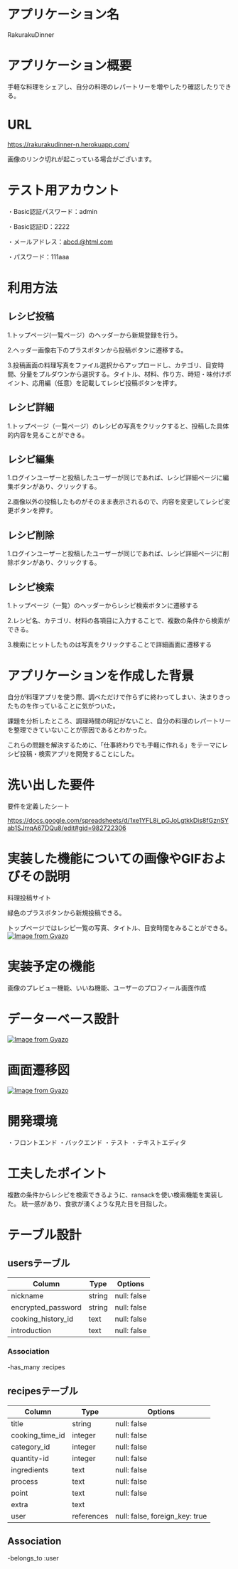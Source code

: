 # アプリケーション名
RakurakuDinner

# アプリケーション概要
手軽な料理をシェアし、自分の料理のレパートリーを増やしたり確認したりできる。

# URL
https://rakurakudinner-n.herokuapp.com/

画像のリンク切れが起こっている場合がございます。

# テスト用アカウント
・Basic認証パスワード：admin

・Basic認証ID：2222

・メールアドレス：abcd.@html.com

・パスワード：111aaa

# 利用方法
## レシピ投稿
1.トップページ(一覧ページ）のヘッダーから新規登録を行う。

2.ヘッダー画像右下のプラスボタンから投稿ボタンに遷移する。

3.投稿画面の料理写真をファイル選択からアップロードし、カテゴリ、目安時間、分量をプルダウンから選択する。タイトル、材料、作り方、時短・味付けポイント、応用編（任意）を記載してレシピ投稿ボタンを押す。

## レシピ詳細
1.トップページ（一覧ページ）のレシピの写真をクリックすると、投稿した具体的内容を見ることができる。

## レシピ編集
1.ログインユーザーと投稿したユーザーが同じであれば、レシピ詳細ページに編集ボタンがあり、クリックする。

2.画像以外の投稿したものがそのまま表示されるので、内容を変更してレシピ変更ボタンを押す。

## レシピ削除
1.ログインユーザーと投稿したユーザーが同じであれば、レシピ詳細ページに削除ボタンがあり、クリックする。

## レシピ検索
1.トップページ（一覧）のヘッダーからレシピ検索ボタンに遷移する

2.レシピ名、カテゴリ、材料の各項目に入力することで、複数の条件から検索ができる。

3.検索にヒットしたものは写真をクリックすることで詳細画面に遷移する

# アプリケーションを作成した背景
自分が料理アプリを使う際、調べただけで作らずに終わってしまい、決まりきったものを作っていることに気がついた。

課題を分析したところ、調理時間の明記がないこと、自分の料理のレパートリーを整理できていないことが原因であるとわかった。

これらの問題を解決するために、「仕事終わりでも手軽に作れる」をテーマにレシピ投稿・検索アプリを開発することにした。

# 洗い出した要件
要件を定義したシート

https://docs.google.com/spreadsheets/d/1xe1YFL8i_pGJoLgtkkDis8fGznSYab1SJrrqA67DQu8/edit#gid=982722306

# 実装した機能についての画像やGIFおよびその説明
料理投稿サイト

緑色のプラスボタンから新規投稿できる。

トップページではレシピ一覧の写真、タイトル、目安時間をみることができる。
[![Image from Gyazo](https://i.gyazo.com/f2d855c1c08b920c11bf6ef6629a4397.png)](https://gyazo.com/f2d855c1c08b920c11bf6ef6629a4397)

# 実装予定の機能
画像のプレビュー機能、いいね機能、ユーザーのプロフィール画面作成

# データーベース設計
[![Image from Gyazo](https://i.gyazo.com/e7b980e5c2debcf334da9369c966dacc.png)](https://gyazo.com/e7b980e5c2debcf334da9369c966dacc)

# 画面遷移図
[![Image from Gyazo](https://i.gyazo.com/a3415d70fb267ffc0cfc6012e8d8f950.png)](https://gyazo.com/a3415d70fb267ffc0cfc6012e8d8f950)

# 開発環境
・フロントエンド
・バックエンド
・テスト
・テキストエディタ

# 工夫したポイント
複数の条件からレシピを検索できるように、ransackを使い検索機能を実装した。
統一感があり、食欲が湧くような見た目を目指した。


# テーブル設計

## usersテーブル
| Column             | Type       | Options                        |
| ------------------ | ---------- | ------------------------------ |
| nickname           | string     | null: false                    |
| encrypted_password | string     | null: false                    |
| cooking_history_id | text       | null: false                    |
| introduction       | text       | null: false                    |

### Association
-has_many :recipes

## recipesテーブル
| Column             | Type       | Options                        |
| ------------------ | -----------| ------------------------------ |
| title              | string     | null: false                    |
| cooking_time_id    | integer    | null: false                    |
| category_id        | integer    | null: false                    |
| quantity-id        | integer    | null: false                    |
| ingredients        | text       | null: false                    |
| process            | text       | null: false                    |
| point              | text       | null: false                    |
| extra              | text       |                                |
| user               | references | null: false, foreign_key: true |

## Association
-belongs_to :user



